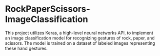 # RockPaperScissors-ImageClassification
This project utilizes Keras, a high-level neural networks API, to implement an image classification model for recognizing gestures of rock, paper, and scissors. The model is trained on a dataset of labeled images representing these hand gestures.
